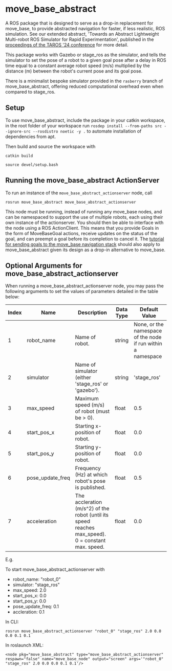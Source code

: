 # move_base_abstract

A ROS package that is designed to serve as a drop-in replacement for move_base, to provide abstracted navigation for faster, if less realistic, ROS simulation.
See our extended abstract, 'Towards an Abstract Lightweight Multi-robot ROS Simulator for Rapid Experimentation', published in the [proceedings of the TAROS '24 conference](https://taros-conference.org/wp-content/uploads/2023/09/taros2023_all_abstracts.pdf) for more detail.

This package works with Gazebo or stage_ros as the simulator, and tells the simulator to set the pose of a robot to a given goal pose after a delay in ROS time equal to a constant average robot speed (m/s) multiplied by the distance (m) between the robot's current pose and its goal pose.

There is a minimalist bespoke simulator provided in the `rasberry` branch of move_base_abstract, offering reduced computational overhead even when compared to stage_ros. 

## Setup

To use move_base_abstract, include the package in your catkin workspace, in the root folder of your workspace run
`rosdep install --from-paths src --ignore-src --rosdistro noetic -y .`
to automate installation of dependencies from apt. 

Then build and source the workspace with

`catkin build`

`source devel/setup.bash`

## Running the move_base_abstract ActionServer

To run an instance of the `move_base_abstract_actionserver` node, call

`rosrun move_base_abstract move_base_abstract_actionserver`

This node must be running, instead of running any move_base nodes, and can be namespaced to support the use of multiple robots, each using their own instance of the actionserver. You should then be able to interface with the node using a ROS ActionClient. This means that you provide Goals in the form of MoveBaseGoal actions, receive updates on the status of the goal, and can preempt a goal before its completion to cancel it. The [tutorial for sending goals to the move_base navigation stack](http://wiki.ros.org/navigation/Tutorials/SendingSimpleGoals) should also apply to move_base_abstract given its design as a drop-in alternative to move_base.

## Optional Arguments for move_base_abstract_actionserver
When running a move_base_abstract_actionserver node, you may pass the following arguments to set the values of parameters detailed in the table below: 

| Index | Name | Description | Data Type | Default Value |
|---|---|---|---|---|
| 1 | robot_name | Name of robot. | string | None, or the namespace of the node if run within a namespace |
| 2 | simulator | Name of simulator (either 'stage_ros' or 'gazebo'). | string | 'stage_ros' |
| 3 | max_speed | Maximum speed (m/s) of robot (must be > 0). | float | 0.5 |
| 4 | start_pos_x | Starting x-position of robot. | float | 0.0 |
| 5 | start_pos_y | Starting y-position of robot. | float | 0.0 |
| 6 | pose_update_freq | Frequency (Hz) at which robot's pose is published. | float | 0.5 |
| 7 | acceleration | The accleration (m/s^2) of the robot (until its speed reaches max_speed). 0 = constant max. speed. | float | 0.0 |

E.g.

To start move_base_abstract_actionserver with
* robot_name: "robot_0"
* simulator: "stage_ros"
* max_speed: 2.0
* start_pos_x: 0.0
* start_pos_y: 0.0
* pose_update_freq: 0.1
* accleration: 0.1

In CLI:

`rosrun move_base_abstract_actionserver "robot_0" "stage_ros" 2.0 0.0 0.0 0.1 0.1`

In roslaunch XML:

`<node pkg="move_base_abstract" type="move_base_abstract_actionserver" respawn="false" name="move_base_node" output="screen"
    args='"robot_0" "stage_ros" 2.0 0.0 0.0 0.1 0.1'/>`
